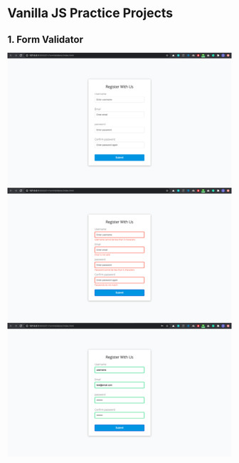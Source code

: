 # Vanilla JS Practice Projects

## 1. Form Validator
[![Form Validator Screenshot-1][form-validator-screenshot-01]](https://github.com/skamranahmed/vanilla_js_practice/raw/main/images/01-form-validator/1.png)
[![Form Validator Screenshot-2][form-validator-screenshot-02]](https://github.com/skamranahmed/vanilla_js_practice/raw/main/images/01-form-validator/2.png)
[![Form Validator Screenshot-3][form-validator-screenshot-03]](https://github.com/skamranahmed/vanilla_js_practice/raw/main/images/01-form-validator/3.png)




<!-- MARKDOWN LINKS & IMAGES -->
[form-validator-screenshot-01]: images/01-form-validator/1.png
[form-validator-screenshot-02]: images/01-form-validator/2.png
[form-validator-screenshot-03]: images/01-form-validator/3.png